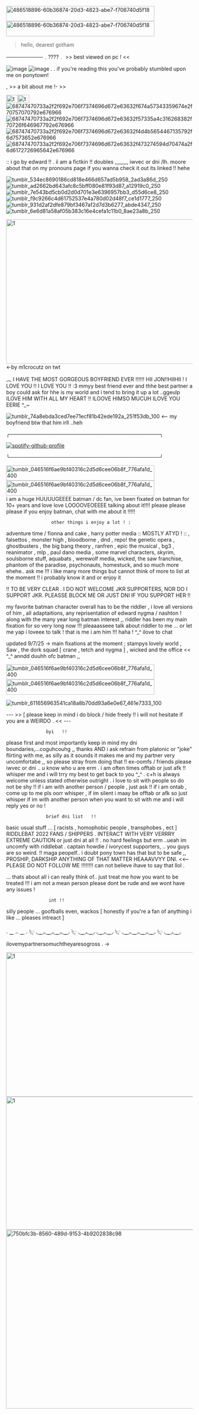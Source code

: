 <img width="400" height="41" alt="486518896-60b36874-20d3-4823-abe7-f706740d5f18" src="https://github.com/user-attachments/assets/f5a5bd73-c369-4f7c-bbea-f96c35f11909" /><img width="400" height="41" alt="486518896-60b36874-20d3-4823-abe7-f706740d5f18" src="https://github.com/user-attachments/assets/f5a5bd73-c369-4f7c-bbea-f96c35f11909" />



>hello, dearest gotham

──────────﹒????﹒  >> best viewed on pc ! <<

 ![image](https://github.com/user-attachments/assets/3a74c869-ddfd-40e3-84e9-55a714c492cd) ![image](https://github.com/user-attachments/assets/4cf7259d-e126-4b75-824e-430daa662189) . . if you're reading this you've probably stumbled upon me on ponytown!  


 

 









   , >> a bit about me  !- >>


<img width="31" height="22" alt="tumblr_65764ddb066ee12a0cd036247d393ede_4d6550ea_75" src="https://github.com/user-attachments/assets/a6a49bca-41e0-47f2-90fb-a532019a44c1" /><img width="31" height="22" alt="tumblr_1cbf33407f914c3116575c7c4e61202a_184b81f8_75" src="https://github.com/user-attachments/assets/8ed71fa1-0bc4-492e-b7a3-ece48c3f4a58" />![68747470733a2f2f692e706f7374696d672e63632f674a57343359674e2f70757070792e676966](https://github.com/user-attachments/assets/b9f1058d-4d2f-441e-b515-d1ad1fc6d99a)![68747470733a2f2f692e706f7374696d672e63632f57335a4c316268382f70726f646967792e676966](https://github.com/user-attachments/assets/d3ed333e-36b0-4142-a0a7-115ba1d73aa9)![68747470733a2f2f692e706f7374696d672e63632f4d4b5654467135792f6d7573652e676966](https://github.com/user-attachments/assets/193fe42b-1f6b-40a2-b152-6c1541b6dcf6)![68747470733a2f2f692e706f7374696d672e63632f473274594d70474a2f6d6172726965642e676966](https://github.com/user-attachments/assets/2fbe2fdf-763e-4aec-b4c0-02dcf2763d13)






::  i go by edward !! .  ii am a fictkin !! doubles ,,,,,,,,, iwvec or dni /lh. moore about that on my pronouns page if you wanna check it out its linked !! hehe
 
  
  ![tumblr_534ec8690186cd818e466d657ad5b958_2ad3a86d_250](https://github.com/user-attachments/assets/5d6feba1-bc05-479c-8d58-f48166983c2f)![tumblr_ad2662bd643afc8c5bff080e81f93d87_a12919c0_250](https://github.com/user-attachments/assets/6126476c-9adf-4c5c-87a1-d3db9f39f00e)![tumblr_7e543bd5cb0d2d0d701e3e6396957bb3_d55d6ce8_250](https://github.com/user-attachments/assets/36aff699-5189-4d86-8609-7b271edfdfcb)![tumblr_f9c9266c4d61752537e4a780d02d48f7_ce1d1777_250](https://github.com/user-attachments/assets/cfa34f25-dd5c-4213-bc3e-835e4553e63b)![tumblr_931d2af2dfe879bf3467af2d7d3b6277_abde4347_250](https://github.com/user-attachments/assets/cf788366-4daa-4aa9-a017-cfddd4520a26)![tumblr_6e6d81a58af05b383c16e4cefa1c11b0_8ae23a8b_250](https://github.com/user-attachments/assets/c7830ba3-adce-4b23-ba65-540f155aafac)



<img width="736" height="390" alt="1" src="https://github.com/user-attachments/assets/19b59fe1-6073-4861-977f-8c63aef2b910" />  <-by m1crocutz on twt



  ︵ I HAVE THE MOST GORGEOUS BOYFRIEND EVER !!!!!! HII JON!!HIIHII ! I LOVE YOU !! I LOVE YOU !!  :3 mmyy best friend ever and thhe best partner a boy could ask for hhe is my world and i tend to bring it up a lot ..ggeulp ILOVE HIM WITH ALL MY HEART !! ILOOVE HIMSO MUCUH  ILOVE YOU EERIE ^_~



![tumblr_74a8ebda3ced7ee71ecf81b42ede192a_251f53db_100](https://github.com/user-attachments/assets/a7405655-a919-499c-89fe-b231c0cd6aeb)    <-- my boyfriend btw that him irll ..heh

  

  ╭─────────────────────────────────────────╮
  

[![spotify-github-profile](https://spotify-github-profile.kittinanx.com/api/view?uid=ab2a3u6b8cjitzbay6obl1hzp&cover_image=true&theme=natemoo-re&show_offline=false&background_color=000000&interchange=true&bar_color=c0ed7e&bar_color_cover=false)](https://github.com/kittinan/spotify-github-profile)

  ╰─────────────────────────────────────────╯


<img width="400" height="41" alt="tumblr_046516f6ae9bf40316c2d5d6cee06b8f_776afa1d_400" src="https://github.com/user-attachments/assets/60b36874-20d3-4823-abe7-f706740d5f18" /><img width="400" height="41" alt="tumblr_046516f6ae9bf40316c2d5d6cee06b8f_776afa1d_400" src="https://github.com/user-attachments/assets/a0c68591-1c4d-47ce-8ba0-fd9ce067e4d3" />        
i am a huge HUUUUGEEEE batman / dc fan, ive been fixated on batman for 10+ years and love love LOOOOVEOEEEE talking about it!!!! please please please if you enjoy batman, chat with me about it !!!!!



                     other things i enjoy a lot ! :

    
adventure time  /  fionna and cake  , harry potter media :: MOSTLY ATYD ! :: , falsettos , monster high , bloodborne , dnd , repo! the genetic opera , ghostbusters , the big bang theory , ranfren , epic the musical , bg3 , reanimator , mlp , paul dano media , some marvel characters, skyrim, soulsborne stuff, aquabats , werewolf media, wicked, the saw franchise, phantom of the paradise, psychonauts, homestuck, and so much more ehehe.. ask me !!! i like many more things but cannot think of more to list at the moment !! i probably know it and or enjoy it 

!! TO BE VERY CLEAR . I DO NOT WELCOME JKR SUPPORTERS, NOR DO I SUPPORT JKR. PLEASSE BLOCK ME OR JUST DNI IF YOU SUPPORT HER !!





 my favorite batman character overall has to be the riddler , i love all versions of him , all adaptaitions, any reprisentation of edward nygma / nashton ! along with the many year long batman 
           interest  ,, riddler has been my main fixation for so very long now !!! pleaaasseee talk about riddler to me ... or let me yap i loveee to talk !  that is me i am him !!! haha ! ^_^ ilove to chat


updated 9/7/25 -> main fixations at the moment  ;  stampys lovely world , Saw , the dork squad [ crane , tetch and nygma ] , wicked and the office << ^_^   anndd duuhh ofc batman ,, 


<img width="400" height="41" alt="tumblr_046516f6ae9bf40316c2d5d6cee06b8f_776afa1d_400" src="https://github.com/user-attachments/assets/2bc3dfbb-3f10-4506-bc2c-329a26d58e86" /><img width="400" height="41" alt="tumblr_046516f6ae9bf40316c2d5d6cee06b8f_776afa1d_400" src="https://github.com/user-attachments/assets/9986c280-d8e7-415a-94ce-ef238cf4f0e8" />




  ![tumblr_611656963541ca18a8b70dd93a6e0e67_461e7333_100](https://github.com/user-attachments/assets/7f89123e-b034-4b4f-9db7-2dad27b72d1d)



 --- >> [ please keep in mind i do block / hide freely !! i will not hesitate if you are a WEIRDO . << ---  


                   byi   !!  
please first and most importantly keep in mind my dni boundaries,...coguhcouhg ,, thanks AND i ask refrain from platonic or "joke" flirting with me, as silly as it sounds it makes me and my partner very uncomfortabe ,, so please stray from doing that !! ex-oomfs  /  friends please iwvec or dni .. u know who u are erm . i am often times offtab or just afk !! whisper me and i will trry my best to get back to you ^_^ . c+h is always welcome unless stated otherwise outright . i love to sit with people so do not be shy !! if i am with another person / people , just ask !! if i am ontab , come up to me pls oorr whisper , if im silent i maay be offtab or afk so just whisper if im with another person when you want to sit with me and i will reply yes or no ! 

 


                   brief dni list   !!  

basic usual stuff ... [ racists , homophobic people , transphobes , ect ]    RIDDLEBAT 2022 FANS / SHIPPERS . INTERACT WITH VERY VERRRY EXTREME CAUTION or just dni at all !! . no hard feelings but erm ..ueah im uncomfy with riddlebat  .
captain howdie / ivorycest supporters, .. you guys are so weird.   !! maga peopelf.. i doubt pony town has that but to be safe ,, PROSHIP, DARKSHIP ANYTHING OF THAT MATTER HEAAAVVYY DNI. <<--  PLEASE DO  NOT FOLLOW ME !!!!!!!! can not believe ihave to say that llol . 

  ... thats about all i can really think of.. just treat me how you want to be treated !!! i am not a mean person please dont be rude and we wont have any issues !



                    int !!                      

silly people ... goofballs even, wackos  [ honestly if you're a fan of anything i like ... pleases intreact ]


◟ ͜  ͜ ◞◟ ͜  ͜ ◞  ᛪ༙ ◟ ͜  ͜ ◞◟ ͜  ͜ ◞◟ ͜  ͜ ◞◟ ͜  ͜ ◞  ᛪ༙ ◟ ͜  ͜ ◞◟ ͜  ͜ ◞ ◟ ͜  ͜ ◞◟ ͜  ͜ ◞  ᛪ༙ ◟ ͜  ͜ ◞◟ ͜  ͜ ◞◟ ͜  ͜ ◞◟ ͜  ͜ ◞  ᛪ༙ ◟ ͜  ͜ ◞◟ ͜  ͜ ◞
ilovemypartnersomuchtheyaresogross .   ->

<img width="736" height="390" alt="1" src="https://github.com/user-attachments/assets/c4ed626f-9d47-4ab5-b1ba-be4ce6dc72c3" />
<img width="560" height="359" alt="1" src="https://github.com/user-attachments/assets/f6a7dae8-d1d9-4bed-86a3-4ccd4b9d96d2" />
<img width="775" height="483" alt="750bfc3b-8560-489d-9153-4b9202838c98" src="https://github.com/user-attachments/assets/1114b364-23d4-4e5d-a5f6-ed7d6facc189" />


